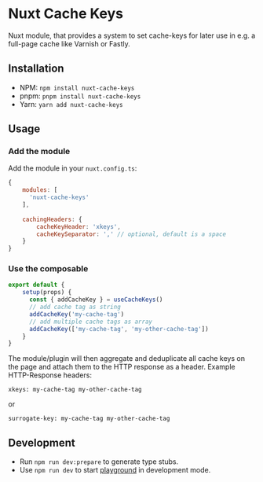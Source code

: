 # Nuxt Cache Keys
Nuxt module, that provides a system to set cache-keys for later use in e.g. a full-page cache like Varnish or Fastly.

## Installation
- NPM: `npm install nuxt-cache-keys`
- pnpm: `pnpm install nuxt-cache-keys`
- Yarn: `yarn add nuxt-cache-keys`

## Usage

### Add the module
Add the module in your `nuxt.config.ts`:
```js
{
    modules: [
      'nuxt-cache-keys'
    ],
      
    cachingHeaders: {
        cacheKeyHeader: 'xkeys',
        cacheKeySeparator: ',' // optional, default is a space
    }
}
```

### Use the composable

```js
export default {
    setup(props) {
      const { addCacheKey } = useCacheKeys()
      // add cache tag as string
      addCacheKey('my-cache-tag')
      // add multiple cache tags as array
      addCacheKey(['my-cache-tag', 'my-other-cache-tag'])
    }
}
```
The module/plugin will then aggregate and deduplicate all cache keys on the page and attach them to the HTTP response 
as a header.
Example HTTP-Response headers:
```
xkeys: my-cache-tag my-other-cache-tag
```
or
```
surrogate-key: my-cache-tag my-other-cache-tag
```

## Development

- Run `npm run dev:prepare` to generate type stubs.
- Use `npm run dev` to start [playground](./playground) in development mode.
